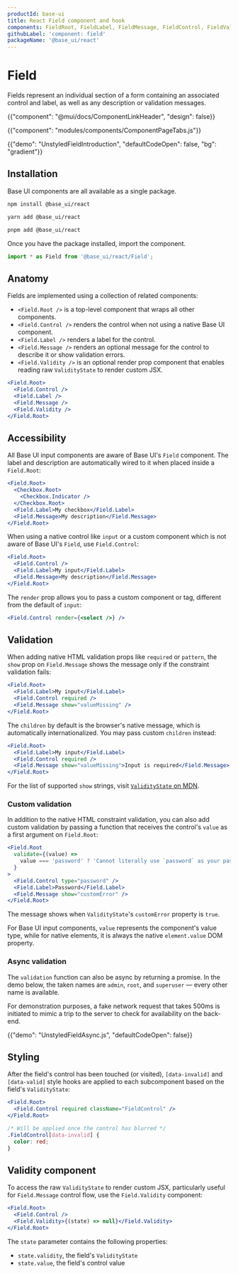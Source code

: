 ```yaml
---
productId: base-ui
title: React Field component and hook
components: FieldRoot, FieldLabel, FieldMessage, FieldControl, FieldValidity
githubLabel: 'component: field'
packageName: '@base_ui/react'
---
```


# Field

<p class="description">Fields represent an individual section of a form containing an associated control and label, as well as any description or validation messages.</p>

{{"component": "@mui/docs/ComponentLinkHeader", "design": false}}

{{"component": "modules/components/ComponentPageTabs.js"}}

{{"demo": "UnstyledFieldIntroduction", "defaultCodeOpen": false, "bg": "gradient"}}

## Installation

Base UI components are all available as a single package.

<codeblock storageKey="package-manager">

```bash npm
npm install @base_ui/react
```

```bash yarn
yarn add @base_ui/react
```

```bash pnpm
pnpm add @base_ui/react
```

</codeblock>

Once you have the package installed, import the component.

```ts
import * as Field from '@base_ui/react/Field';
```

## Anatomy

Fields are implemented using a collection of related components:

- `<Field.Root />` is a top-level component that wraps all other components.
- `<Field.Control />` renders the control when not using a native Base UI component.
- `<Field.Label />` renders a label for the control.
- `<Field.Message />` renders an optional message for the control to describe it or show validation errors.
- `<Field.Validity />` is an optional render prop component that enables reading raw `ValidityState` to render custom JSX.

```jsx
<Field.Root>
  <Field.Control />
  <Field.Label />
  <Field.Message />
  <Field.Validity />
</Field.Root>
```

## Accessibility

All Base UI input components are aware of Base UI's `Field` component. The label and description are automatically wired to it when placed inside a `Field.Root`:

```jsx
<Field.Root>
  <Checkbox.Root>
    <Checkbox.Indicator />
  </Checkbox.Root>
  <Field.Label>My checkbox</Field.Label>
  <Field.Message>My description</Field.Message>
</Field.Root>
```

When using a native control like `input` or a custom component which is not aware of Base UI's `Field`, use `Field.Control`:

```jsx
<Field.Root>
  <Field.Control />
  <Field.Label>My input</Field.Label>
  <Field.Message>My description</Field.Message>
</Field.Root>
```

The `render` prop allows you to pass a custom component or tag, different from the default of `input`:

```jsx
<Field.Control render={<select />} />
```

## Validation

When adding native HTML validation props like `required` or `pattern`, the `show` prop on `Field.Message` shows the message only if the constraint validation fails:

```jsx
<Field.Root>
  <Field.Label>My input</Field.Label>
  <Field.Control required />
  <Field.Message show="valueMissing" />
</Field.Root>
```

The `children` by default is the browser's native message, which is automatically internationalized. You may pass custom `children` instead:

```jsx
<Field.Root>
  <Field.Label>My input</Field.Label>
  <Field.Control required />
  <Field.Message show="valueMissing">Input is required</Field.Message>
</Field.Root>
```

For the list of supported `show` strings, visit [`ValidityState` on MDN](https://developer.mozilla.org/en-US/docs/Web/API/ValidityState#instance_properties).

### Custom validation

In addition to the native HTML constraint validation, you can also add custom validation by passing a function that receives the control's `value` as a first argument on `Field.Root`:

```jsx
<Field.Root
  validate={(value) =>
    value === 'password' ? 'Cannot literally use `password` as your password.' : null
  }
>
  <Field.Control type="password" />
  <Field.Label>Password</Field.Label>
  <Field.Message show="customError" />
</Field.Root>
```

The message shows when `ValidityState`'s `customError` property is `true`.

For Base UI input components, `value` represents the component's value type, while for native elements, it is always the native `element.value` DOM property.

### Async validation

The `validation` function can also be async by returning a promise. In the demo below, the taken names are `admin`, `root`, and `superuser` — every other name is available.

For demonstration purposes, a fake network request that takes 500ms is initiated to mimic a trip to the server to check for availability on the back-end.

{{"demo": "UnstyledFieldAsync.js", "defaultCodeOpen": false}}

## Styling

After the field's control has been touched (or visited), `[data-invalid]` and `[data-valid]` style hooks are applied to each subcomponent based on the field's `ValidityState`:

```jsx
<Field.Root>
  <Field.Control required className="FieldControl" />
</Field.Root>
```

```css
/* Will be applied once the control has blurred */
.FieldControl[data-invalid] {
  color: red;
}
```

## Validity component

To access the raw `ValidityState` to render custom JSX, particularly useful for `Field.Message` control flow, use the `Field.Validity` component:

```jsx
<Field.Root>
  <Field.Control />
  <Field.Validity>{(state) => null}</Field.Validity>
</Field.Root>
```

The `state` parameter contains the following properties:

- `state.validity`, the field's `ValidityState`
- `state.value`, the field's control value
